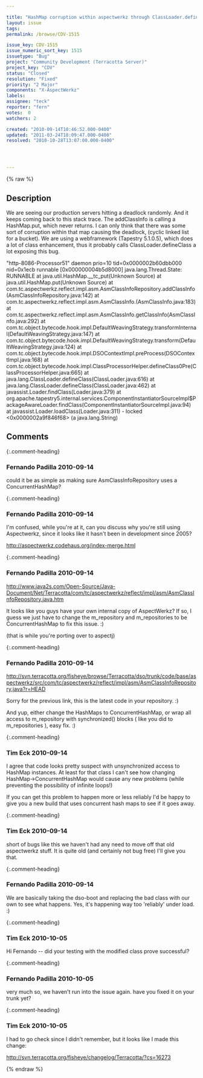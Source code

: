 ```yaml
---

title: "HashMap corruption within aspectwerkz through ClassLoader.defineClass lead to deadlock"
layout: issue
tags: 
permalink: /browse/CDV-1515

issue_key: CDV-1515
issue_numeric_sort_key: 1515
issuetype: "Bug"
project: "Community Development (Terracotta Server)"
project_key: "CDV"
status: "Closed"
resolution: "Fixed"
priority: "2 Major"
components: "X-AspectWerkz"
labels: 
assignee: "teck"
reporter: "fern"
votes:  0
watchers: 2

created: "2010-09-14T10:46:52.000-0400"
updated: "2011-03-24T18:09:47.000-0400"
resolved: "2010-10-28T13:07:00.000-0400"




---
```


{% raw %}

## Description

<div markdown="1" class="description">

We are seeing our production servers hitting a deadlock randomly.  And it keeps coming back to this stack trace.  The addClassInfo is calling a HashMap.put, which never returns.  I can only think that there was some sort of corruption within that map causing the deadlock, (cyclic linked list for a bucket).  We are using a webframework (Tapestry 5.1.0.5), which does a lot of class enhancement, thus it probably calls ClassLoader.defineClass a lot exposing this bug.



"http-8086-Processor51" daemon prio=10 tid=0x0000002b60dbb000 nid=0x1ecb runnable [0x000000004b5d8000]
   java.lang.Thread.State: RUNNABLE
        at java.util.HashMap.__tc_put(Unknown Source)
        at java.util.HashMap.put(Unknown Source)
        at com.tc.aspectwerkz.reflect.impl.asm.AsmClassInfoRepository.addClassInfo(AsmClassInfoRepository.java:142)
        at com.tc.aspectwerkz.reflect.impl.asm.AsmClassInfo.<init>(AsmClassInfo.java:183)
        at com.tc.aspectwerkz.reflect.impl.asm.AsmClassInfo.getClassInfo(AsmClassInfo.java:292)
        at com.tc.object.bytecode.hook.impl.DefaultWeavingStrategy.transformInternal(DefaultWeavingStrategy.java:147)
        at com.tc.object.bytecode.hook.impl.DefaultWeavingStrategy.transform(DefaultWeavingStrategy.java:124)
        at com.tc.object.bytecode.hook.impl.DSOContextImpl.preProcess(DSOContextImpl.java:168)
        at com.tc.object.bytecode.hook.impl.ClassProcessorHelper.defineClass0Pre(ClassProcessorHelper.java:665)
        at java.lang.ClassLoader.defineClass(ClassLoader.java:616)
        at java.lang.ClassLoader.defineClass(ClassLoader.java:462)
        at javassist.Loader.findClass(Loader.java:379)
        at org.apache.tapestry5.internal.services.ComponentInstantiatorSourceImpl$PackageAwareLoader.findClass(ComponentInstantiatorSourceImpl.java:94)
        at javassist.Loader.loadClass(Loader.java:311)
        - locked <0x0000002a9f846f68> (a java.lang.String)


</div>

## Comments


{:.comment-heading}
### **Fernando Padilla** <span class="date">2010-09-14</span>

<div markdown="1" class="comment">

could it be as simple as making sure AsmClassInfoRepository uses a ConcurrentHashMap?

</div>


{:.comment-heading}
### **Fernando Padilla** <span class="date">2010-09-14</span>

<div markdown="1" class="comment">

I'm confused, while you're at it, can you discuss why you're still using Aspectwerkz, since it looks like it hasn't been in development since 2005?

http://aspectwerkz.codehaus.org/index-merge.html

</div>


{:.comment-heading}
### **Fernando Padilla** <span class="date">2010-09-14</span>

<div markdown="1" class="comment">

http://www.java2s.com/Open-Source/Java-Document/Net/Terracotta/com/tc/aspectwerkz/reflect/impl/asm/AsmClassInfoRepository.java.htm

It looks like you guys have your own internal copy of AspectWerkz?  If so, I guess we just have to change the m\_repository and m\_repositories to be ConcurrentHashMap to fix this issue. :)

(that is while you're porting over to aspectj)

</div>


{:.comment-heading}
### **Fernando Padilla** <span class="date">2010-09-14</span>

<div markdown="1" class="comment">

http://svn.terracotta.org/fisheye/browse/Terracotta/dso/trunk/code/base/aspectwerkz/src/com/tc/aspectwerkz/reflect/impl/asm/AsmClassInfoRepository.java?r=HEAD

Sorry for the previous link, this is the latest code in your repository. :)

And yup, either change the HashMaps to ConcurrentHashMap, or wrap all access to m\_repository with synchronized() blocks ( like you did to m\_repositories ), easy fix. :)

</div>


{:.comment-heading}
### **Tim Eck** <span class="date">2010-09-14</span>

<div markdown="1" class="comment">

I agree that code looks pretty suspect with unsynchronized access to HashMap instances. At least for that class I can't see how changing HashMap->ConcurrentHashMap would cause any new problems (while preventing the possibility of infinite loops!)

If you can get this problem to happen more or less reliably I'd be happy to give you a new build that uses concurrent hash maps to see if it goes away. 


</div>


{:.comment-heading}
### **Tim Eck** <span class="date">2010-09-14</span>

<div markdown="1" class="comment">

short of bugs like this we haven't had any need to move off that old aspectwerkz stuff. It is quite old (and certainly not bug free) I'll give you that. 

</div>


{:.comment-heading}
### **Fernando Padilla** <span class="date">2010-09-14</span>

<div markdown="1" class="comment">

We are basically taking the dso-boot and replacing the bad class with our own to see what happens.  Yes, it's happening way too 'reliably' under load. :)

</div>


{:.comment-heading}
### **Tim Eck** <span class="date">2010-10-05</span>

<div markdown="1" class="comment">

Hi Fernando -- did your testing with the modified class prove successful?


</div>


{:.comment-heading}
### **Fernando Padilla** <span class="date">2010-10-05</span>

<div markdown="1" class="comment">

very much so, we haven't run into the issue again.  have you fixed it on your trunk yet?

</div>


{:.comment-heading}
### **Tim Eck** <span class="date">2010-10-05</span>

<div markdown="1" class="comment">

I had to go check since I didn't remember, but it looks like I made this change:

http://svn.terracotta.org/fisheye/changelog/Terracotta/?cs=16273



</div>



{% endraw %}
